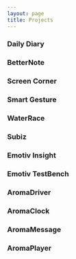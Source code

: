```yaml
---
layout: page
title: Projects
---
```

### Daily Diary
### BetterNote
### Screen Corner
### Smart Gesture
### WaterRace
### Subiz
### Emotiv Insight
### Emotiv TestBench
### AromaDriver
### AromaClock
### AromaMessage
### AromaPlayer
